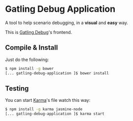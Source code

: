 # Gatling Debug Application

A tool to help scenario debugging, in a **visual** and **easy** way.

This is [Gatling Debug](https://github.com/notdryft/gatling-debug)'s frontend.

## Compile & Install

Just do the following:
```bash
$ npm install -g bower
[... gatling-debug-application ]$ bower install
```

## Testing

You can start [Karma](http://karma-runner.github.io/)'s file watch this way:

```bash
$ npm install -g karma jasmine-node
[... gatling-debug-application ]$ karma start
```
